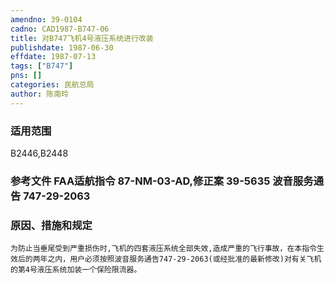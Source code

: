 ```yaml
---
amendno: 39-0104  
cadno: CAD1987-B747-06  
title: 对B747飞机4号液压系统进行改装  
publishdate: 1987-06-30  
effdate: 1987-07-13  
tags: ["B747"]  
pns: []  
categories: 民航总局  
author: 陈南玲  
---
```

  
### 适用范围  
B2446,B2448  
  
<!--more-->  
### 参考文件    FAA适航指令 87-NM-03-AD,修正案 39-5635 波音服务通告 747-29-2063  
  
### 原因、措施和规定  
    为防止当垂尾受到严重损伤时,飞机的四套液压系统全部失效,造成严重的飞行事故，在本指令生效后的两年之内，用户必须按照波音服务通告747-29-2063(或经批准的最新修改)对有关飞机的第4号液压系统加装一个保险限流器。  
